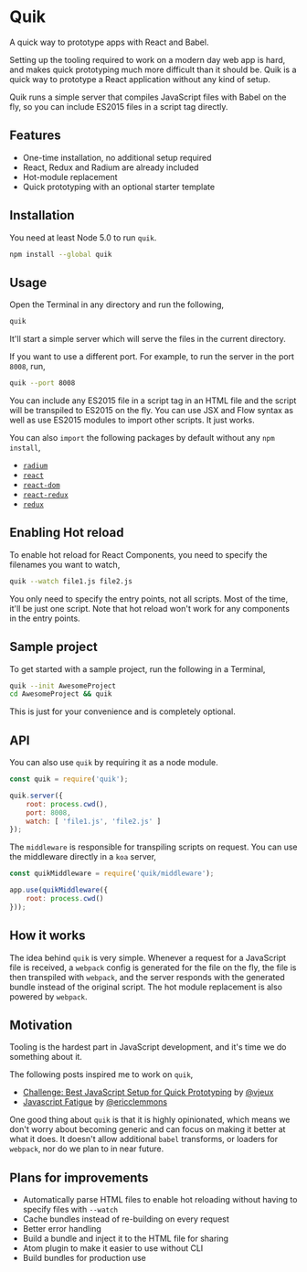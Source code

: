 Quik
====
A quick way to prototype apps with React and Babel.

Setting up the tooling required to work on a modern day web app is hard, and makes quick prototyping much more difficult than it should be. Quik is a quick way to prototype a React application without any kind of setup.

Quik runs a simple server that compiles JavaScript files with Babel on the fly, so you can include ES2015 files in a script tag directly.

## Features

* One-time installation, no additional setup required
* React, Redux and Radium are already included
* Hot-module replacement
* Quick prototyping with an optional starter template

## Installation

You need at least Node 5.0 to run `quik`.

```sh
npm install --global quik
```

## Usage

Open the Terminal in any directory and run the following,

```sh
quik
```

It'll start a simple server which will serve the files in the current directory.

If you want to use a different port. For example, to run the server in the port `8008`, run,

```sh
quik --port 8008
```

You can include any ES2015 file in a script tag in an HTML file and the script will be transpiled to ES2015 on the fly. You can use JSX and Flow syntax as well as use ES2015 modules to import other scripts. It just works.

You can also `import` the following packages by default without any `npm install`,

* [`radium`](http://stack.formidable.com/radium/)
* [`react`](https://facebook.github.io/react/)
* [`react-dom`](https://facebook.github.io/react/docs/top-level-api.html#reactdom)
* [`react-redux`](http://rackt.org/redux/docs/basics/UsageWithReact.html)
* [`redux`](http://redux.js.org/)

## Enabling Hot reload

To enable hot reload for React Components, you need to specify the filenames you want to watch,

```sh
quik --watch file1.js file2.js
```

You only need to specify the entry points, not all scripts. Most of the time, it'll be just one script. Note that hot reload won't work for any components in the entry points.

## Sample project

To get started with a sample project, run the following in a Terminal,

```sh
quik --init AwesomeProject
cd AwesomeProject && quik
```

This is just for your convenience and is completely optional.

## API

You can also use `quik` by requiring it as a node module.

```js
const quik = require('quik');

quik.server({
    root: process.cwd(),
    port: 8008,
    watch: [ 'file1.js', 'file2.js' ]
});
```

The `middleware` is responsible for transpiling scripts on request. You can use the middleware directly in a `koa` server,

```js
const quikMiddleware = require('quik/middleware');

app.use(quikMiddleware({
    root: process.cwd()
}));
```

## How it works

The idea behind `quik` is very simple. Whenever a request for a JavaScript file is received, a `webpack` config is generated for the file on the fly, the file is then transpiled with `webpack`, and the server responds with the generated bundle instead of the original script. The hot module replacement is also powered by `webpack`.

## Motivation

Tooling is the hardest part in JavaScript development, and it's time we do something about it.

The following posts inspired me to work on `quik`,

* [Challenge: Best JavaScript Setup for Quick Prototyping](http://blog.vjeux.com/2015/javascript/challenge-best-javascript-setup-for-quick-prototyping.html) by [@vjeux](https://github.com/vjeux)
* [Javascript Fatigue](https://medium.com/@ericclemmons/javascript-fatigue-48d4011b6fc4) by [@ericclemmons](https://github.com/ericclemmons)

One good thing about `quik` is that it is highly opinionated, which means we don't worry about becoming generic and can focus on making it better at what it does. It doesn't allow additional `babel` transforms, or loaders for `webpack`, nor do we plan to in near future.

## Plans for improvements

* Automatically parse HTML files to enable hot reloading without having to specify files with `--watch`
* Cache bundles instead of re-building on every request
* Better error handling
* Build a bundle and inject it to the HTML file for sharing
* Atom plugin to make it easier to use without CLI
* Build bundles for production use
